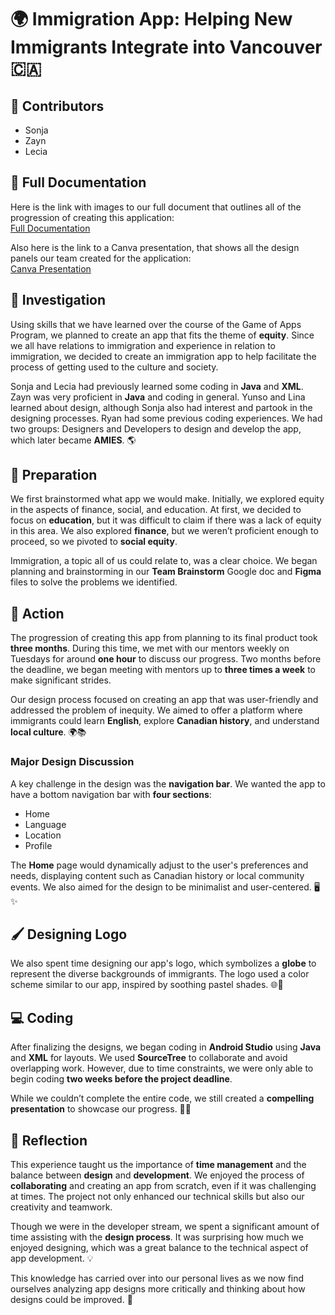 # 🌍 Immigration App: Helping New Immigrants Integrate into Vancouver 🇨🇦

## 👥 Contributors
- Sonja
- Zayn
- Lecia

## 📄 Full Documentation

Here is the link with images to our full document that outlines all of the progression of creating this application:  
[Full Documentation](https://docs.google.com/document/d/1XubiMUmVBejY-FkdqAvdePk69upAV-Yc/edit?usp=sharing&ouid=100416461967112175427&rtpof=true&sd=true)

Also here is the link to a Canva presentation, that shows all the design panels our team created for the application:  
[Canva Presentation](https://www.canva.com/design/DAGMSC4mg44/Sor3WpgGTQXmff6D1evHDQ/edit?utm_content=DAGMSC4mg44&utm_campaign=designshare&utm_medium=link2&utm_source=sharebutton)

## 🧐 Investigation

Using skills that we have learned over the course of the Game of Apps Program, we planned to create an app that fits the theme of **equity**. Since we all have relations to immigration and experience in relation to immigration, we decided to create an immigration app to help facilitate the process of getting used to the culture and society. 

Sonja and Lecia had previously learned some coding in **Java** and **XML**. Zayn was very proficient in **Java** and coding in general. Yunso and Lina learned about design, although Sonja also had interest and partook in the designing processes. Ryan had some previous coding experiences. We had two groups: Designers and Developers to design and develop the app, which later became **AMIES**. 🌎

## 📝 Preparation

We first brainstormed what app we would make. Initially, we explored equity in the aspects of finance, social, and education. At first, we decided to focus on **education**, but it was difficult to claim if there was a lack of equity in this area. We also explored **finance**, but we weren’t proficient enough to proceed, so we pivoted to **social equity**.

Immigration, a topic all of us could relate to, was a clear choice. We began planning and brainstorming in our **Team Brainstorm** Google doc and **Figma** files to solve the problems we identified. 

## 🚀 Action

The progression of creating this app from planning to its final product took **three months**. During this time, we met with our mentors weekly on Tuesdays for around **one hour** to discuss our progress. Two months before the deadline, we began meeting with mentors up to **three times a week** to make significant strides.

Our design process focused on creating an app that was user-friendly and addressed the problem of inequity. We aimed to offer a platform where immigrants could learn **English**, explore **Canadian history**, and understand **local culture**. 🌍📚

### Major Design Discussion
A key challenge in the design was the **navigation bar**. We wanted the app to have a bottom navigation bar with **four sections**:
- Home
- Language
- Location
- Profile

The **Home** page would dynamically adjust to the user's preferences and needs, displaying content such as Canadian history or local community events. We also aimed for the design to be minimalist and user-centered. 🖥️✨

## 🖌️ Designing Logo

We also spent time designing our app's logo, which symbolizes a **globe** to represent the diverse backgrounds of immigrants. The logo used a color scheme similar to our app, inspired by soothing pastel shades. 🌐🎨

## 💻 Coding

After finalizing the designs, we began coding in **Android Studio** using **Java** and **XML** for layouts. We used **SourceTree** to collaborate and avoid overlapping work. However, due to time constraints, we were only able to begin coding **two weeks before the project deadline**. 

While we couldn’t complete the entire code, we still created a **compelling presentation** to showcase our progress. 🎥📱

## 🌟 Reflection

This experience taught us the importance of **time management** and the balance between **design** and **development**. We enjoyed the process of **collaborating** and creating an app from scratch, even if it was challenging at times. The project not only enhanced our technical skills but also our creativity and teamwork.

Though we were in the developer stream, we spent a significant amount of time assisting with the **design process**. It was surprising how much we enjoyed designing, which was a great balance to the technical aspect of app development. 💡

This knowledge has carried over into our personal lives as we now find ourselves analyzing app designs more critically and thinking about how designs could be improved. 💬

